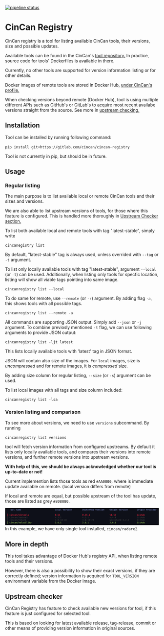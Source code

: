 [![pipeline status](https://gitlab.com/CinCan/cincan-registry/badges/master/pipeline.svg)](https://gitlab.com/CinCan/cincan-registry/commits/master)

# CinCan Registry

CinCan registry is  a tool for listing available CinCan tools, their versions, size and possible updates. 

 Available tools can be found in the CinCan's [tool repository.](https://gitlab.com/CinCan/tools) In practice, source code for tools' Dockerfiles is available in there.

Currently, no other tools are supported for version information listing or for other details.

Docker images of remote tools are stored in Docker Hub, [under CinCan's profile.](https://hub.docker.com/u/cincan)

When checking versions beyond remote (Docker Hub), tool is using multiple different APIs such as GitHub's or GitLab's to acquire most recent availabe versions straight from the source. See more in [upstream checking.](#upstream-checker)

## Installation

Tool can be installed by running following command:

`pip install git+https://gitlab.com/cincan/cincan-registry`

Tool is not currently in pip, but should be in future.

## Usage

### Regular listing

The main purpose is to list available local or remote CinCan tools and their sizes and versions.

We are also able to list upstream versions of tools, for those where this feature is configured. This is handled more thoroughly in [Upstream Checker section.](#upstream-checker)


To list both available local and remote tools with tag "latest-stable", simply write
```
cincanegistry list

```

By default, "latest-stable" tag is always used, unless overrided with `--tag` or `-t` argument.

<!-- <img src="img/cincanreg_list.svg"  width="900" height="800"> -->


To list only locally available tools with tag "latest-stable", argument `--local` (or `-l`) can be used. Additionally, when listing only tools for specfic location, listing will show all viable tags pointing into same image.

```
cincanregistry list --local
```

To do same for remote, use `--remote` (or `-r`) argument. By adding flag `-a`, this shows tools with all possible tags.
```
cincanregistry list --remote -a 
```

All commands are supporting JSON output. Simply add `--json` or `-j` argument. To combine previosly mentioned `-t` flag, we can use following arguments to provide JSON output:

```
cincanregistry list -ljt latest
```
This lists locally available tools with 'latest' tag in JSON format.

JSON will contain also size of the images. For `local` images, size is *uncompressed* and for remote images, it is *compressed* size. 

By adding size column for regular listing, `--size` (or `-s`) argument can be used.

To list local images with all tags and size column included:
```
cincanregistry list -lsa
```

### Version listing and comparison

To see more about versions, we need to use `versions` subcommand. By running

```
cincanregistry list versions
```

tool will fetch version information from configured upstreams. By default it lists only locally available tools, and compares their versions into remote versions, and further remote versions into upstream versions. 

**With help of this, we should be always acknowledged whether our tool is up-to-date or not!**

Current implemention lists those tools as red `#AA0000`, where is immediate update available on remote. (local version differs from remote)

If local and remote are equal, but possible upstream of the tool has update, those are listed as grey `#808080`. 

![Version listing example](img/version_list.png)
In this example, we have only single tool installed, `cincan/radare2`.




<!-- If we lint output for example with [jq](https://stedolan.github.io/jq/), we can see following output:
 -->



## More in depth

This tool takes advantage of Docker Hub's registry API, when listing remote tools and their versions.

However, there is also a possibility to show their exact versions, if they are correctly defined; version information is acquired for `TOOL_VERSION` environment variable from the Docker image.

## Upstream checker

CinCan Registry has feature to check available new versions for tool, if this feature is just configured for selected tool.

This is based on looking for latest available release, tag-release, commit or other means of providing version information in original sources.
